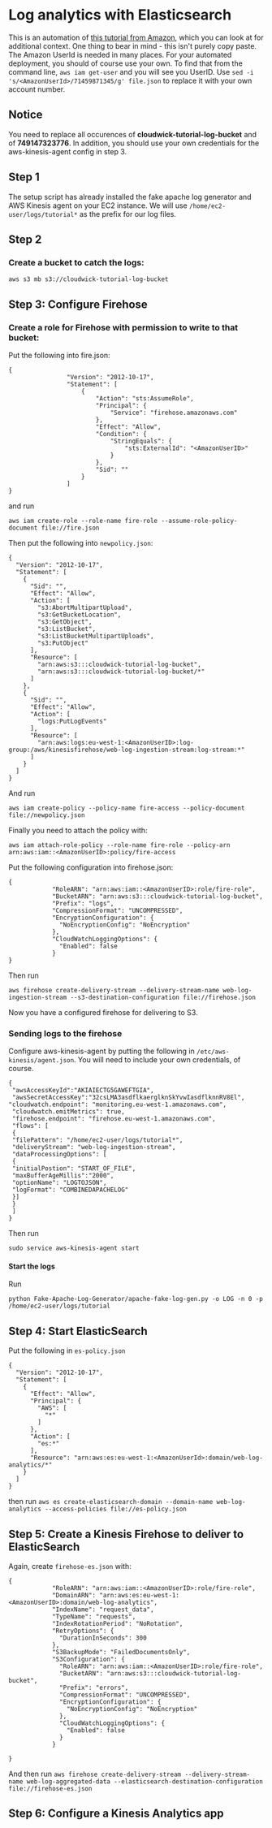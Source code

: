 # Log analytics with Elasticsearch

This is an automation of [this tutorial from Amazon](https://d0.awsstatic.com/Projects/P4113850/aws-projects_build-log-analytics-solution-on-aws.pdf), which you can look at for additional context.  One thing to bear in mind - this isn't purely copy paste.  The Amazon UserId is needed in many places.  For your automated deployment, you should of course use your own. To find that from the command line, `aws iam get-user` and you will see you UserID. Use `sed -i 's/<AmazonUserId>/71459871345/g' file.json` to replace it with your own account number.

## Notice

You need to replace all occurences of **cloudwick-tutorial-log-bucket** and of **749147323776**. In addition, you should use your own credentials for the aws-kinesis-agent config in step 3.

## Step 1

The setup script has already installed the fake apache log generator and AWS Kinesis agent on your EC2 instance. We will use `/home/ec2-user/logs/tutorial*` as the prefix for our log files.

## Step 2

### Create a bucket to catch the logs:

`aws s3 mb s3://cloudwick-tutorial-log-bucket`

## Step 3: Configure Firehose

### Create a role for Firehose with permission to write to that bucket:

Put the following into fire.json:
```
{
                "Version": "2012-10-17", 
                "Statement": [
                    {
                        "Action": "sts:AssumeRole", 
                        "Principal": {
                            "Service": "firehose.amazonaws.com"
                        }, 
                        "Effect": "Allow", 
                        "Condition": {
                            "StringEquals": {
                                "sts:ExternalId": "<AmazonUserID>"
                            }
                        }, 
                        "Sid": ""
                    }
                ]
}
```

and run
```
aws iam create-role --role-name fire-role --assume-role-policy-document file://fire.json
```


Then put the following into `newpolicy.json`:
```
{
  "Version": "2012-10-17",
  "Statement": [
    {
      "Sid": "",
      "Effect": "Allow",
      "Action": [
        "s3:AbortMultipartUpload",
        "s3:GetBucketLocation",
        "s3:GetObject",
        "s3:ListBucket",
        "s3:ListBucketMultipartUploads",
        "s3:PutObject"
      ],
      "Resource": [
        "arn:aws:s3:::cloudwick-tutorial-log-bucket",
        "arn:aws:s3:::cloudwick-tutorial-log-bucket/*"
      ]
    },
    {
      "Sid": "",
      "Effect": "Allow",
      "Action": [
        "logs:PutLogEvents"
      ],
      "Resource": [
        "arn:aws:logs:eu-west-1:<AmazonUserID>:log-group:/aws/kinesisfirehose/web-log-ingestion-stream:log-stream:*"
      ]
    }
  ]
}
```

And run
```
aws iam create-policy --policy-name fire-access --policy-document file://newpolicy.json
```


Finally you need to attach the policy with:

```
aws iam attach-role-policy --role-name fire-role --policy-arn arn:aws:iam::<AmazonUserID>:policy/fire-access
```




Put the following configuration into firehose.json:

```
{
            "RoleARN": "arn:aws:iam::<AmazonUserID>:role/fire-role",
            "BucketARN": "arn:aws:s3:::cloudwick-tutorial-log-bucket",
            "Prefix": "logs",
            "CompressionFormat": "UNCOMPRESSED",
            "EncryptionConfiguration": {
              "NoEncryptionConfig": "NoEncryption"
            },
            "CloudWatchLoggingOptions": {
              "Enabled": false
            }
}
```
Then run
```
aws firehose create-delivery-stream --delivery-stream-name web-log-ingestion-stream --s3-destination-configuration file://firehose.json
```

Now you have a configured firehose for delivering to S3.

### Sending logs to the firehose

Configure aws-kinesis-agent by putting the following in `/etc/aws-kinesis/agent.json`. You will need to include your own credentials, of course.

```
{
 "awsAccessKeyId":"AKIAIECTG5GAWEFTGIA",
 "awsSecretAccessKey":"32csLMA3asdflkaerglknSkYvwIasdflknnRV8El",
"cloudwatch.endpoint": "monitoring.eu-west-1.amazonaws.com",
 "cloudwatch.emitMetrics": true,
 "firehose.endpoint": "firehose.eu-west-1.amazonaws.com",
 "flows": [
 {
 "filePattern": "/home/ec2-user/logs/tutorial*",
 "deliveryStream": "web-log-ingestion-stream",
 "dataProcessingOptions": [
 {
 "initialPostion": "START_OF_FILE",
 "maxBufferAgeMillis":"2000",
 "optionName": "LOGTOJSON",
 "logFormat": "COMBINEDAPACHELOG"
 }]
 }
 ]
}
```

Then run
```
sudo service aws-kinesis-agent start
```
#### Start the logs

Run

```
python Fake-Apache-Log-Generator/apache-fake-log-gen.py -o LOG -n 0 -p /home/ec2-user/logs/tutorial
```

## Step 4: Start ElasticSearch

Put the following in `es-policy.json`

```
{
  "Version": "2012-10-17",
  "Statement": [
    {
      "Effect": "Allow",
      "Principal": {
        "AWS": [
          "*"
        ]
      },
      "Action": [
        "es:*"
      ],
      "Resource": "arn:aws:es:eu-west-1:<AmazonUserId>:domain/web-log-analytics/*"
    }
  ]
}
```

then run `aws es create-elasticsearch-domain --domain-name web-log-analytics --access-policies file://es-policy.json`

## Step 5: Create a Kinesis Firehose to deliver to ElasticSearch

Again, create `firehose-es.json` with:
```
{
            "RoleARN": "arn:aws:iam::<AmazonUserID>:role/fire-role",
            "DomainARN": "arn:aws:es:eu-west-1:<AmazonUserID>:domain/web-log-analytics",
            "IndexName": "request_data",
            "TypeName": "requests",
            "IndexRotationPeriod": "NoRotation",
            "RetryOptions": {
              "DurationInSeconds": 300
            },
            "S3BackupMode": "FailedDocumentsOnly",
            "S3Configuration": {
              "RoleARN": "arn:aws:iam::<AmazonUserID>:role/fire-role",
              "BucketARN": "arn:aws:s3:::cloudwick-tutorial-log-bucket",
              "Prefix": "errors",
              "CompressionFormat": "UNCOMPRESSED",
              "EncryptionConfiguration": {
                "NoEncryptionConfig": "NoEncryption"
              },
              "CloudWatchLoggingOptions": {
                "Enabled": false
              }
            }

}
```

And then run `aws firehose create-delivery-stream --delivery-stream-name web-log-aggregated-data --elasticsearch-destination-configuration file://firehose-es.json`

## Step 6: Configure a Kinesis Analytics app
